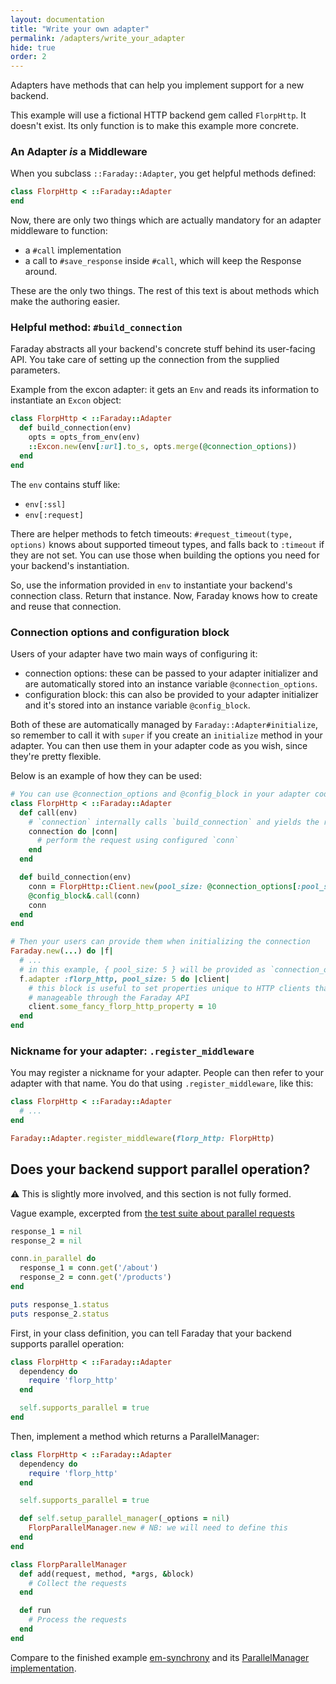 ```yaml
---
layout: documentation
title: "Write your own adapter"
permalink: /adapters/write_your_adapter
hide: true
order: 2
---
```


Adapters have methods that can help you implement support for a new backend.

This example will use a fictional HTTP backend gem called `FlorpHttp`. It doesn't
exist. Its only function is to make this example more concrete.

### An Adapter _is_ a Middleware

When you subclass `::Faraday::Adapter`, you get helpful methods defined:

```ruby
class FlorpHttp < ::Faraday::Adapter
end
```

Now, there are only two things which are actually mandatory for an adapter middleware to function:

- a `#call` implementation
- a call to `#save_response` inside `#call`, which will keep the Response around.

These are the only two things.
The rest of this text is about methods which make the authoring easier.

### Helpful method: `#build_connection`

Faraday abstracts all your backend's concrete stuff behind its user-facing API.
You take care of setting up the connection from the supplied parameters.

Example from the excon adapter: it gets an `Env` and reads its information
to instantiate an `Excon` object:

```ruby
class FlorpHttp < ::Faraday::Adapter
  def build_connection(env)
    opts = opts_from_env(env)
    ::Excon.new(env[:url].to_s, opts.merge(@connection_options))
  end
end
```

The `env` contains stuff like:

- `env[:ssl]`
- `env[:request]`

There are helper methods to fetch timeouts: `#request_timeout(type, options)` knows
about supported timeout types, and falls back to `:timeout` if they are not set.
You can use those when building the options you need for your backend's instantiation.

So, use the information provided in `env` to instantiate your backend's connection class.
Return that instance. Now, Faraday knows how to create and reuse that connection.

### Connection options and configuration block

Users of your adapter have two main ways of configuring it:
* connection options: these can be passed to your adapter initializer and are automatically stored into an instance variable `@connection_options`.
* configuration block: this can also be provided to your adapter initializer and it's stored into an instance variable `@config_block`.

Both of these are automatically managed by `Faraday::Adapter#initialize`, so remember to call it with `super` if you create an `initialize` method in your adapter.
You can then use them in your adapter code as you wish, since they're pretty flexible.

Below is an example of how they can be used:

```ruby
# You can use @connection_options and @config_block in your adapter code
class FlorpHttp < ::Faraday::Adapter
  def call(env)
    # `connection` internally calls `build_connection` and yields the result
    connection do |conn|
      # perform the request using configured `conn`
    end
  end

  def build_connection(env)
    conn = FlorpHttp::Client.new(pool_size: @connection_options[:pool_size] || 10)
    @config_block&.call(conn)
    conn
  end
end

# Then your users can provide them when initializing the connection
Faraday.new(...) do |f|
  # ...
  # in this example, { pool_size: 5 } will be provided as `connection_options`
  f.adapter :florp_http, pool_size: 5 do |client|
    # this block is useful to set properties unique to HTTP clients that are not
    # manageable through the Faraday API
    client.some_fancy_florp_http_property = 10
  end
end
```

### Nickname for your adapter: `.register_middleware`

You may register a nickname for your adapter. People can then refer to your adapter with that name.
You do that using `.register_middleware`, like this:

```ruby
class FlorpHttp < ::Faraday::Adapter
  # ...
end

Faraday::Adapter.register_middleware(florp_http: FlorpHttp)
```

## Does your backend support parallel operation?

:warning: This is slightly more involved, and this section is not fully formed.

Vague example, excerpted from [the test suite about parallel requests](https://github.com/lostisland/faraday/blob/master/spec/support/shared_examples/request_method.rb#L179)

```ruby
response_1 = nil
response_2 = nil

conn.in_parallel do
  response_1 = conn.get('/about')
  response_2 = conn.get('/products')
end

puts response_1.status
puts response_2.status
```

First, in your class definition, you can tell Faraday that your backend supports parallel operation:

```ruby
class FlorpHttp < ::Faraday::Adapter
  dependency do
    require 'florp_http'
  end

  self.supports_parallel = true
end
```

Then, implement a method which returns a ParallelManager:

```ruby
class FlorpHttp < ::Faraday::Adapter
  dependency do
    require 'florp_http'
  end

  self.supports_parallel = true

  def self.setup_parallel_manager(_options = nil)
    FlorpParallelManager.new # NB: we will need to define this
  end
end

class FlorpParallelManager
  def add(request, method, *args, &block)
    # Collect the requests
  end

  def run
    # Process the requests
  end
end
```

Compare to the finished example [em-synchrony](https://github.com/lostisland/faraday-em_synchrony/blob/main/lib/faraday/adapter/em_synchrony.rb)
and its [ParallelManager implementation](https://github.com/lostisland/faraday-em_synchrony/blob/main/lib/faraday/adapter/em_synchrony/parallel_manager.rb).
